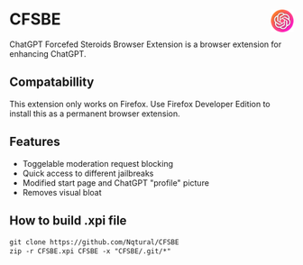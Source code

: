 # CFSBE <img src="https://raw.githubusercontent.com/Nqtural/CFSBE/master/res/icon-full.png" alt="Image" width="40" style="float: right;"> 
ChatGPT Forcefed Steroids Browser Extension is a browser extension for enhancing ChatGPT.

## Compatabillity
This extension only works on Firefox. Use Firefox Developer Edition to install this as a permanent browser extension.

## Features
- Toggelable moderation request blocking
- Quick access to different jailbreaks
- Modified start page and ChatGPT "profile" picture
- Removes visual bloat

## How to build .xpi file
```
git clone https://github.com/Nqtural/CFSBE
zip -r CFSBE.xpi CFSBE -x "CFSBE/.git/*"
```
